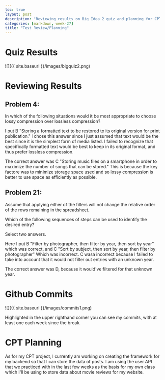 ```yaml
---
toc: true
layout: post
description: "Reviewing results on Big Idea 2 quiz and planning for CPT"
categories: [markdown, week-27]
title: "Test Review/Planning"
---
```


# Quiz Results
![]({{ site.baseurl }}/images/bigquiz2.png)

# Reviewing Results

## Problem 4: 
In which of the following situations would it be most appropriate to choose lossy compression over lossless compression?

I put B "Storing a formatted text to be restored to its original version for print publication." I chose this answer since I just assumed that text would be the best since it is the simplest form of media listed. I failed to recognize that specifically formatted text would be best to keep in its original format, and thus prefer lossless compression.

The correct answer was C "Storing music files on a smartphone in order to maximize the number of songs that can be stored." This is because the key factore was to minimize storage space used and so lossy compression is better to use space as efficiently as possible.

## Problem 21:
Assume that applying either of the filters will not change the relative order of the rows remaining in the spreadsheet.

Which of the following sequences of steps can be used to identify the desired entry?

Select two answers.

Here I put B "Filter by photographer, then filter by year, then sort by year" which was correct, and C "Sort by subject, then sort by year, then filter by photographer" Which was incorrect. C wasa incorrect because I failed to take into account that it would not filter out entries with an unknown year.

The correct answer was D, because it would've filtered for that unknown year.

# Github Commits
![]({{ site.baseurl }}/images/commits1.png)

Highlighted in the upper righthand corner you can see my commits, with at least one each week since the break.

# CPT Planning

As for my CPT project, I currently am working on creating the framework for my backend so that I can store the data of posts. I am using the user API that we practiced with in the last few weeks as the basis for my own class which I'll be using to store data about movie reviews for my website.

